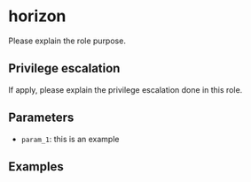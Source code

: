# horizon
Please explain the role purpose.

## Privilege escalation
If apply, please explain the privilege escalation done in this role.

## Parameters
* `param_1`: this is an example

## Examples

